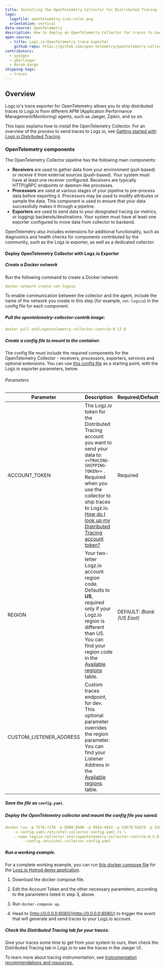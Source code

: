 ```yaml
---
title: Installing the OpenTelemetry Collector for Distributed Tracing
logo:
  logofile: opentelemetry-icon-color.png
  orientation: vertical
data-source: OpenTelemetry
description: How to deploy an OpenTelemetry Collector for traces to Logz.io
open-source:
  - title: Logz.io-OpenTelemetry trace exporter
    github-repo: https://github.com/open-telemetry/opentelemetry-collector-contrib
contributors:
  - yyyogev
  - yberlinger
  - doron-bargo
shipping-tags:
  - traces
---
```

## Overview

Logz.io's trace exporter for OpenTelemetry allows you to ship distributed traces to Logz.io from different APM (Application Performance Management/Monitoring) agents, such as Jaeger, Zipkin, and so on.

This topic explains how to install the OpenTelemetry Collector.  For an overview of the process to send traces to Logz.io, see [Getting started with Logz.io Distributed Tracing](/user-guide/distributed-tracing/getting-started-tracing). 

### OpenTelemetry components

The OpenTelemetry Collector pipeline has the following main components: 

* **Receivers** are used to gather data from your environment (pull-based) or receive it from external sources (push-based). Your system must have at least one receiver configured. Receivers are typically HTTP/gRPC endpoints or daemon-like processes. 
* **Processors** are used at various stages of your pipeline to pre-process data before exporting it.  Processors may be used to modify attributes or sample the data. This component is used to ensure that your data successfully makes it through a pipeline.  
* **Exporters** are used to send data to your designated tracing (or metrics, or logging) backends/destinations. Your system must have at least one exporter configured to move data from collector to backend.

OpenTelemetry also includes extensions for additional functionality, such as diagnostics and health checks for components contributed by the community, such as the Logz.io exporter, as well as a dedicated collector.

#### Deploy OpenTelemetry Collector with Logz.io Exporter

<div class="tasklist">

##### Create a Docker network
Run the following command to create a Docker network: 

```yaml
docker network create net-logzio
```

To enable communication between the collector and the agent, include the name of the network you create in this step (for example, `net-logzio`) in the config file for each component. 

##### Pull the opentelemetry-collector-contrib image:

```yaml
docker pull otel/opentelemetry-collector-contrib:0.17.0
```

##### Create a config file to mount to the container. 

The config file must include the required components for the OpenTelemetry Collector - receivers, processors, exporters, services and optional extensions.
You can use [this config file](https://github.com/open-telemetry/opentelemetry-collector-contrib/blob/master/exporter/logzioexporter/example/config.yaml) as a starting point, with the Logz.io exporter parameters, below.


###### Parameters

| Parameter | Description | Required/Default|
|---|---|---|
| ACCOUNT_TOKEN | The Logz.io token for the Distributed Tracing account you want to send your data to: `<<TRACING-SHIPPING-TOKEN>>` . Required when you use the collector to ship traces to Logz.io.  [How do I look up my Distributed Tracing account token?]({{site.baseurl}}/user-guide/accounts/finding-your-tracing-account-token)  | Required|
| REGION |  Your two-letter Logz.io account region code. Defaults to **US**, required only if your Logz.io region is different than US. You can find your region code in the [Available regions]({{site.baseurl}}/user-guide/accounts/account-region.html#available-regions) table. | DEFAULT: _Blank (US East)_|
| CUSTOM_LISTENER_ADDRESS | Custom traces endpoint, for dev. This optional parameter overrides the region parameter.  You can find your Listener Address in the [Available regions]({{site.baseurl}}/user-guide/accounts/account-region.html#available-regions) table.| |



##### Save the file as `config.yaml`.

##### Deploy the OpenTelemetry collector and mount the config file you saved.

```yaml
docker run -p 7276:7276 -p 8888:8888 -p 9943:9943 -p 55679:55679 -p 55680:55680 -p 9411:9411 \
    -v config.yaml:/etc/otel-collector-config.yaml:ro \
    --name logzio-collector otel/opentelemetry-collector-contrib:0.5.0 \  ## In the collector configuration, the --name attribute specifies the <<collector name>> used to run the collector. In this example, the <<collector-name>> is "logzio-collector"
        --config /etc/otel-collector-config.yaml
```

##### Run a working example.
For a complete working example, you can run [this docker compose file](https://raw.githubusercontent.com/logzio/logz-docs/master/shipping-config-samples/docker-compose.yaml) for the [Logz.io Hotrod demo application]({{site.baseurl}}/user-guide/distributed-tracing/trace-hotrod-demo).

  1. Download the docker compose file.

  2. Edit the Account Token and the other necessary parameters, according to the parameters listed in step 3, above.
  3. Run `docker-compose up`. 
  4. Head to [http://0.0.0.0:8080/](http://0.0.0.0:8080/) to trigger the event that will generate and send traces to your Logz.io account.

##### Check the Distributed Tracing tab for your traces.

Give your traces some time to get from your system to ours, then check the Distributed Tracing tab in Logz.io to see the traces in the Jaeger UI.

To learn more about tracing instrumentation, see [Instrumentation recommendations and resources.]({{site.baseurl}}/user-guide/distributed-tracing/tracing-instrumentation#instrumentation-recommendations-and-resources)


